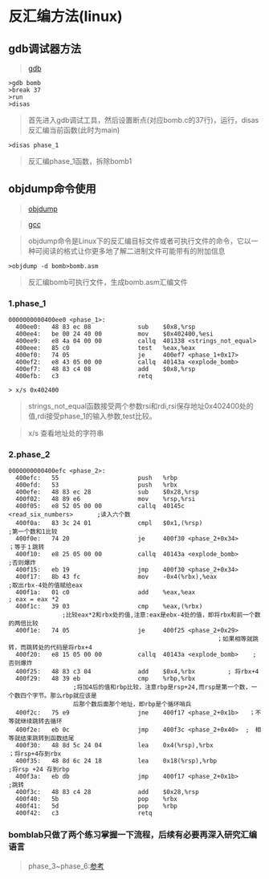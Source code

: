 # 反汇编方法(linux)
## gdb调试器方法

> [gdb](http://csapp.cs.cmu.edu/3e/docs/gdbnotes-x86-64.pdf)
```
>gdb bomb 
>break 37
>run
>disas
```
> 首先进入gdb调试工具，然后设置断点(对应bomb.c的37行)，运行，disas反汇编当前函数(此时为main)
```
>disas phase_1
```
> 反汇编phase_1函数，拆除bomb1

## objdump命令使用

> [objdump](https://man.linuxde.net/objdump)

> [gcc](https://man.linuxde.net/gcc)

> objdump命令是Linux下的反汇编目标文件或者可执行文件的命令，它以一种可阅读的格式让你更多地了解二进制文件可能带有的附加信息
```
>objdump -d bomb>bomb.asm
```

> 反汇编bomb可执行文件，生成bomb.asm汇编文件



### 1.phase_1

```
0000000000400ee0 <phase_1>:
  400ee0:   48 83 ec 08             sub    $0x8,%rsp
  400ee4:   be 00 24 40 00          mov    $0x402400,%esi
  400ee9:   e8 4a 04 00 00          callq  401338 <strings_not_equal>
  400eee:   85 c0                   test   %eax,%eax
  400ef0:   74 05                   je     400ef7 <phase_1+0x17>
  400ef2:   e8 43 05 00 00          callq  40143a <explode_bomb>
  400ef7:   48 83 c4 08             add    $0x8,%rsp
  400efb:   c3                      retq   
```

```
> x/s 0x402400 
```

> strings_not_equal函数接受两个参数rsi和rdi,rsi保存地址0x402400处的值,rdi接受phase_1的输入参数,test比较。 

> x/s 查看地址处的字符串



### 2.phase_2

```
0000000000400efc <phase_2>:
  400efc:   55                      push   %rbp
  400efd:   53                      push   %rbx
  400efe:   48 83 ec 28             sub    $0x28,%rsp
  400f02:   48 89 e6                mov    %rsp,%rsi
  400f05:   e8 52 05 00 00          callq  40145c <read_six_numbers>　　　　;读入六个数
  400f0a:   83 3c 24 01             cmpl   $0x1,(%rsp)　　　　　　　　　　  ;第一个数和1比较
  400f0e:   74 20                   je     400f30 <phase_2+0x34>                        ；等于１跳转
  400f10:   e8 25 05 00 00          callq  40143a <explode_bomb>                      ;否则爆炸
  400f15:   eb 19                   jmp    400f30 <phase_2+0x34>
  400f17:   8b 43 fc                mov    -0x4(%rbx),%eax                     ;取出rbx-4处的值赋给eax
  400f1a:   01 c0                   add    %eax,%eax                               ; eax = eax *2
  400f1c:   39 03                   cmp    %eax,(%rbx)                                        
　　　　　　　　　;比较eax*2和rbx处的值,注意:eax是ebx-4处的值，即将rbx和前一个数的两倍比较
  400f1e:   74 05                   je     400f25 <phase_2+0x29>
　　　　　　                                                ；如果相等就跳转，而跳转处的代码是将rbx+4
  400f20:   e8 15 05 00 00          callq  40143a <explode_bomb>    ;否则爆炸
  400f25:   48 83 c3 04             add    $0x4,%rbx         ; 将rbx+4
  400f29:   48 39 eb                cmp    %rbp,%rbx      
                  ;将加4后的值和rbp比较，注意rbp是rsp+24,而rsp是第一个数，一个数四个字节。那么rbp就应该是
                  后那个数后面那个地址，即rbp是个循环哨兵
  400f2c:   75 e9                   jne    400f17 <phase_2+0x1b>   ；不等就继续跳转去循环
  400f2e:   eb 0c                   jmp    400f3c <phase_2+0x40>  ;　相等就结束跳转到函数结尾
  400f30:   48 8d 5c 24 04          lea    0x4(%rsp),%rbx                                       ；将rsp+4存到rbx
  400f35:   48 8d 6c 24 18          lea    0x18(%rsp),%rbp                                       ;将rsp +24 存到rbp
  400f3a:   eb db                   jmp    400f17 <phase_2+0x1b>                         ;跳转
  400f3c:   48 83 c4 28             add    $0x28,%rsp
  400f40:   5b                      pop    %rbx
  400f41:   5d                      pop    %rbp
  400f42:   c3                      retq   
```


### bomblab只做了两个练习掌握一下流程，后续有必要再深入研究汇编语言
> phase_3~phase_6:[参考](https://www.one-tab.com/page/bVPPA1wwRnekrX-2FiBmNQ)


